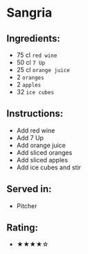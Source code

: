 # Sangria

## Ingredients:
- 75 cl `red wine`
- 50 cl `7 Up`
- 25 cl `orange juice`
- 2 `oranges`
- 2 `apples`
- 32 `ice cubes` <!-- - 8 `ice cubes` --> <!-- - 16 `ice cubes` -->

## Instructions:
- Add red wine
- Add 7 Up
- Add orange juice
- Add sliced oranges
- Add sliced apples
- Add ice cubes and stir

## Served in:
- Pitcher <!-- - Copa de Balon glass -->

## Rating:
- ★★★★☆